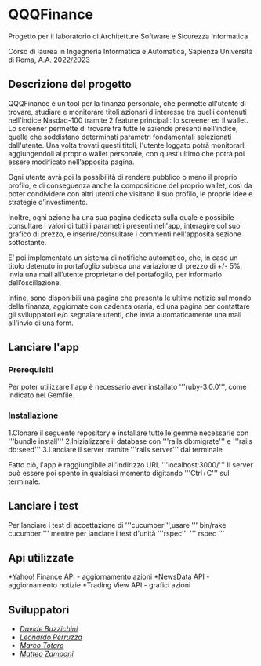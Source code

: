 # QQQFinance
Progetto per il laboratorio di Architetture Software e Sicurezza Informatica

Corso di laurea in Ingegneria Informatica e Automatica, Sapienza Università di Roma, A.A. 2022/2023
## Descrizione del progetto
QQQFinance è un tool per la finanza personale, che permette all'utente di trovare, studiare e monitorare titoli azionari d'interesse tra quelli contenuti nell'indice Nasdaq-100 tramite 2 feature principali: lo screener ed il wallet.
Lo screener permette di trovare tra tutte le aziende presenti nell'indice, quelle che soddisfano determinati parametri fondamentali selezionati dall'utente.
Una volta trovati questi titoli, l'utente loggato potrà monitorarli aggiungendoli al proprio wallet personale, con quest'ultimo che potrà poi essere modificato nell’apposita pagina.

Ogni utente avrà poi la possibilità di rendere pubblico o meno il proprio profilo, e di conseguenza anche la composizione del proprio wallet, così da poter condividere con altri utenti che visitano il suo profilo, le proprie idee e strategie d’investimento.

Inoltre, ogni azione ha una sua pagina dedicata sulla quale è possibile consultare i valori di tutti i parametri presenti nell'app, interagire col suo grafico di prezzo, e inserire/consultare i commenti nell'apposita sezione sottostante.

E’ poi implementato un sistema di notifiche automatico, che, in caso un titolo detenuto in portafoglio subisca una variazione di prezzo di +/- 5%, invia una mail all’utente proprietario del portafoglio, per informarlo dell’oscillazione.

Infine, sono disponibili una pagina che presenta le ultime notizie sul mondo della finanza, aggiornate con cadenza oraria, ed una pagina per contattare gli sviluppatori e/o segnalare utenti, che invia automaticamente una mail all'invio di una form.
## Lanciare l'app
### Prerequisiti
Per poter utilizzare l'app è necessario aver installato '''ruby-3.0.0''', come indicato nel Gemfile.
### Installazione
1.Clonare il seguente repository e installare tutte le gemme necessarie con '''bundle install'''
2.Inizializzare il database con '''rails db:migrate''' e '''rails db:seed'''
3.Lanciare il server tramite '''rails server''' dal terminale

Fatto ciò, l'app è raggiungibile all'indirizzo URL '''localhost:3000/'''
Il server può essere poi spento in qualsiasi momento digitando '''Ctrl+C''' sul terminale.
## Lanciare i test
Per lanciare i test di accettazione di '''cucumber''',usare
'''
bin/rake cucumber
'''
mentre per lanciare i test d'unità '''rspec'''
'''
rspec
'''
## Api utilizzate
*Yahoo! Finance API - aggiornamento azioni
*NewsData API - aggiornamento notizie
*Trading View API - grafici azioni
## Sviluppatori
* [*Davide Buzzichini*](https://github.com/DBuzz20)
* [*Leonardo Perruzza*](https://github.com/PerruzzaLeonardo)
* [*Marco Totaro*](https://github.com/totaro00)
* [*Matteo Zamponi*](https://github.com/matzamp)
